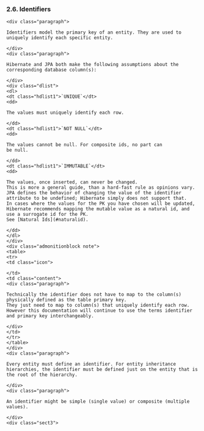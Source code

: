   ### 2.6. Identifiers

    <div class="paragraph">

    Identifiers model the primary key of an entity. They are used to uniquely identify each specific entity.

    </div>
    <div class="paragraph">

    Hibernate and JPA both make the following assumptions about the corresponding database column(s):

    </div>
    <div class="dlist">
    <dl>
    <dt class="hdlist1">`UNIQUE`</dt>
    <dd>

    The values must uniquely identify each row.

    </dd>
    <dt class="hdlist1">`NOT NULL`</dt>
    <dd>

    The values cannot be null. For composite ids, no part can
    be null.

    </dd>
    <dt class="hdlist1">`IMMUTABLE`</dt>
    <dd>

    The values, once inserted, can never be changed.
    This is more a general guide, than a hard-fast rule as opinions vary.
    JPA defines the behavior of changing the value of the identifier attribute to be undefined; Hibernate simply does not support that.
    In cases where the values for the PK you have chosen will be updated, Hibernate recommends mapping the mutable value as a natural id, and use a surrogate id for the PK.
    See [Natural Ids](#naturalid).

    </dd>
    </dl>
    </div>
    <div class="admonitionblock note">
    <table>
    <tr>
    <td class="icon">

    </td>
    <td class="content">
    <div class="paragraph">

    Technically the identifier does not have to map to the column(s) physically defined as the table primary key.
    They just need to map to column(s) that uniquely identify each row.
    However this documentation will continue to use the terms identifier and primary key interchangeably.

    </div>
    </td>
    </tr>
    </table>
    </div>
    <div class="paragraph">

    Every entity must define an identifier. For entity inheritance hierarchies, the identifier must be defined just on the entity that is the root of the hierarchy.

    </div>
    <div class="paragraph">

    An identifier might be simple (single value) or composite (multiple values).

    </div>
    <div class="sect3">